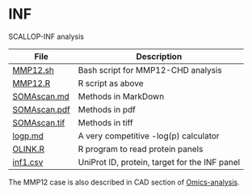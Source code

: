 # INF
SCALLOP-INF analysis

File    | Description
--------|---------------------------------------------------------------
[MMP12.sh](doc/MMP12.sh) | Bash script for MMP12-CHD analysis
[MMP12.R](doc/MMP12.R) | R script as above
[SOMAscan.md](doc/SOMAscan.md) | Methods in MarkDown
[SOMAscan.pdf](doc/SOMAscan.pdf) | Methods in pdf
[SOMAscan.tif](doc/SOMAscan.tif) | Methods in tiff
[logp.md](doc/logp.md) | A very competitive -log(p) calculator
[OLINK.R](doc/OLINK.R) | R program to read protein panels
[inf1.csv](doc/inf1.csv) | UniProt ID, protein, target for the INF panel

The MMP12 case is also described in CAD section of [Omics-analysis](https://github.com/jinghuazhao/Omics-analysis).
